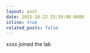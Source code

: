 ```yaml
---
layout: post
date: 2015-10-22 15:59:00-0400
inline: true
related_posts: false
---
```


xxxx joined the lab
